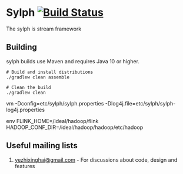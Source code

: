 # Sylph [![Build Status](http://img.shields.io/travis/harbby/sylph.svg?style=flat&branch=master)](https://travis-ci.org/harbby/sylph)
The sylph is stream framework

## Building
sylph builds use Maven and requires Java 10 or higher.

```
# Build and install distributions
./gradlew clean assemble

# Clean the build
./gradlew clean
```
vm
-Dconfig=etc/sylph/sylph.properties
-Dlog4j.file=etc/sylph/sylph-log4j.properties

env
FLINK_HOME=/ideal/hadoop/flink
HADOOP_CONF_DIR=/ideal/hadoop/hadoop/etc/hadoop
 
## Useful mailing lists
1. yezhixinghai@gmail.com - For discussions about code, design and features